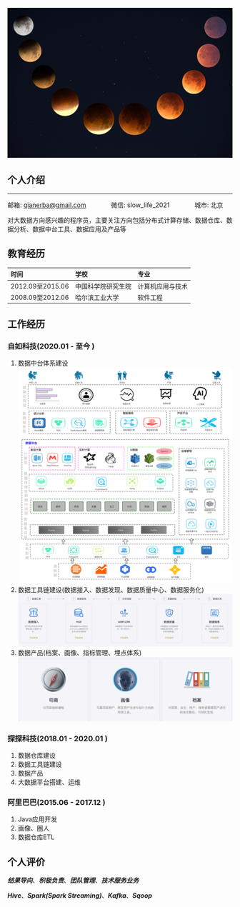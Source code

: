 ![个人介绍](../resource/1.jpg)

## 个人介绍
---
邮箱: qianerba@gmail.com&#8195;&#8195;&#8195;&#8195;微信: slow_life_2021&#8195;&#8195;&#8195;&#8195;城市: 北京

对大数据方向感兴趣的程序员，主要关注方向包括分布式计算存储、数据仓库、数据分析、数据中台工具、数据应用及产品等


## 教育经历

| 时间 | 学校 | 专业 |
| :---- | :---- | :---- |
| 2012.09至2015.06  | 中国科学院研究生院 | 计算机应用与技术|
| 2008.09至2012.06  | 哈尔滨工业大学 | 软件工程 |

## 工作经历

### 自如科技(2020.01 - 至今 )
1. 数据中台体系建设
![数据开发工具链](../resource/自如大数据开发平台架构图.png)
2. 数据工具链建设(数据接入、数据发现、数据质量中心、数据服务化)
![数据开发工具链](../resource/数据开发工具链.png)
3. 数据产品(档案、画像、指标管理、埋点体系)
![数据产品](../resource/数据产品.png)

### 探探科技(2018.01 - 2020.01 )
1. 数据仓库建设
2. 数据工具链建设
3. 数据产品
4. 大数据平台搭建、运维

### 阿里巴巴(2015.06 - 2017.12 )
1. Java应用开发
2. 画像、圈人
3. 数据仓库ETL

## 个人评价

***结果导向***、***积极负责***、***团队管理***、***技术服务业务***

***Hive***、***Spark(Spark Streaming)***、***Kafka***、***Sqoop***

